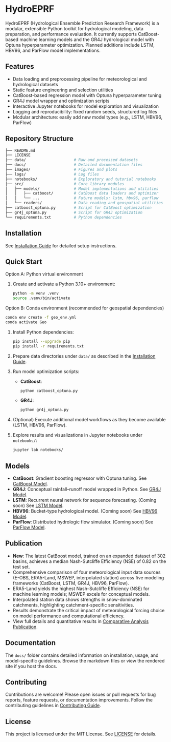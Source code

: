 # HydroEPRF

HydroEPRF (Hydrological Ensemble Prediction Research Framework) is a modular, extensible Python toolkit for hydrological modeling, data preparation, and performance evaluation. It currently supports CatBoost-based machine learning models and the GR4J hydrological model with Optuna hyperparameter optimization. Planned additions include LSTM, HBV96, and ParFlow model implementations.

## Features

- Data loading and preprocessing pipeline for meteorological and hydrological datasets
- Static feature engineering and selection utilities
- CatBoost-based regression model with Optuna hyperparameter tuning
- GR4J model wrapper and optimization scripts
- Interactive Jupyter notebooks for model exploration and visualization
- Logging and reproducibility: fixed random seeds, structured log files
- Modular architecture: easily add new model types (e.g., LSTM, HBV96, ParFlow)

## Repository Structure

```bash
├── README.md
├── LICENSE
├── data/                     # Raw and processed datasets
├── docs/                     # Detailed documentation files
├── images/                   # Figures and plots
├── logs/                     # Log files
├── notebooks/                # Exploratory and tutorial notebooks
├── src/                      # Core library modules
│   ├── models/               # Model implementations and utilities
│   │   ├── catboost/         # CatBoost data loaders and optimizer
│   │   └── ...               # Future models: lstm, hbv96, parflow
│   └── readers/              # Data reading and geospatial utilities
├── catboost_optuna.py        # Script for CatBoost optimization
├── gr4j_optuna.py            # Script for GR4J optimization
└── requirements.txt          # Python dependencies
```

## Installation

See [Installation Guide](docs/installation.md) for detailed setup instructions.


## Quick Start

Option A: Python virtual environment

1. Create and activate a Python 3.10+ environment:

   ```bash
   python -m venv .venv
   source .venv/bin/activate
   ```

Option B: Conda environment (recommended for geospatial dependencies)

```bash
conda env create -f geo_env.yml
conda activate Geo
```

1. Install Python dependencies:

   ```bash
   pip install --upgrade pip
   pip install -r requirements.txt
   ```

1. Prepare data directories under `data/` as described in the [Installation Guide](docs/installation.md).

1. Run model optimization scripts:

   - **CatBoost**:

     ```bash
     python catboost_optuna.py
     ```

   - **GR4J**:

     ```bash
     python gr4j_optuna.py
     ```

1. (Optional) Execute additional model workflows as they become available (LSTM, HBV96, ParFlow).

1. Explore results and visualizations in Jupyter notebooks under `notebooks/`:

   ```bash
   jupyter lab notebooks/
   ```

## Models

- **CatBoost**: Gradient boosting regressor with Optuna tuning. See [CatBoost Model](docs/catboost.md).
- **GR4J**: Conceptual rainfall–runoff model wrapped in Python. See [GR4J Model](docs/gr4j.md).
- **LSTM**: Recurrent neural network for sequence forecasting. (Coming soon) See [LSTM Model](docs/lstm.md).
- **HBV96**: Bucket-type hydrological model. (Coming soon) See [HBV96 Model](docs/hbv96.md).
- **ParFlow**: Distributed hydrologic flow simulator. (Coming soon) See [ParFlow Model](docs/parflow.md).

## Publication

- **New**: The latest CatBoost model, trained on an expanded dataset of 302 basins, achieves a median Nash-Sutcliffe Efficiency (NSE) of 0.82 on the test set.
- Comprehensive comparison of four meteorological input data sources (E-OBS, ERA5-Land, MSWEP, interpolated station) across five modeling frameworks (CatBoost, LSTM, GR4J, HBV96, ParFlow).
- ERA5-Land yields the highest Nash–Sutcliffe Efficiency (NSE) for machine learning models; MSWEP excels for conceptual models.
- Interpolated station data shows strengths in snow-dominated catchments, highlighting catchment-specific sensitivities.
- Results demonstrate the critical impact of meteorological forcing choice on model performance and computational efficiency.
- View full details and quantitative results in [Comparative Analysis Publication](docs/publication.tex).

## Documentation

The `docs/` folder contains detailed information on installation, usage, and model-specific guidelines. Browse the markdown files or view the rendered site if you host the docs.

## Contributing

Contributions are welcome! Please open issues or pull requests for bug reports, feature requests, or documentation improvements. Follow the contributing guidelines in [Contributing Guide](docs/contributing.md).

## License

This project is licensed under the MIT License. See [LICENSE](LICENSE) for details.
